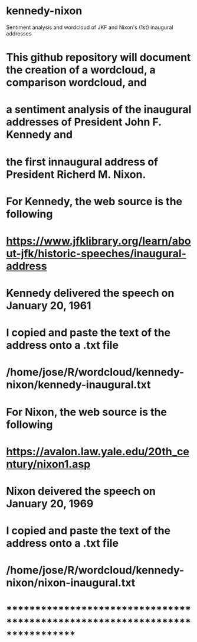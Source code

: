 # kennedy-nixon
Sentiment analysis and wordcloud of JKF and Nixon's (1st) inaugural addresses
#  
# This github repository will document the creation of a wordcloud, a comparison wordcloud, and
# a sentiment analysis of the inaugural addresses of President John F. Kennedy and
# the first innaugural address of President Richerd M. Nixon.
#
# For Kennedy, the web source is the following
#
# https://www.jfklibrary.org/learn/about-jfk/historic-speeches/inaugural-address
#
# Kennedy delivered the speech on January 20, 1961
#
# I copied and paste the text of the address onto a .txt file
#
# /home/jose/R/wordcloud/kennedy-nixon/kennedy-inaugural.txt
#
# For Nixon, the web source is the following
#
# https://avalon.law.yale.edu/20th_century/nixon1.asp 
#
# Nixon deivered the speech on January 20, 1969
#
# I copied and paste the text of the address onto a .txt file
#
# /home/jose/R/wordcloud/kennedy-nixon/nixon-inaugural.txt
#
#
# ****************************************************************************
